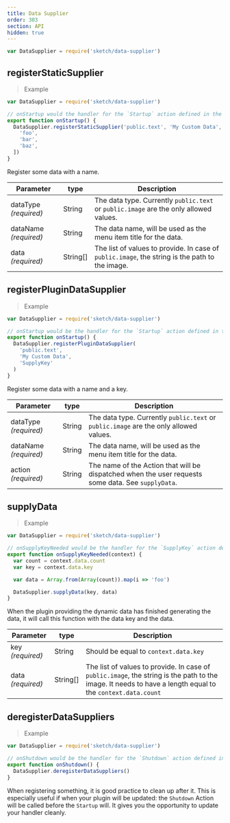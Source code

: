 ```yaml
---
title: Data Supplier
order: 303
section: API
hidden: true
---
```


```js
var DataSupplier = require('sketch/data-supplier')
```

## registerStaticSupplier

> Example

```js
var DataSupplier = require('sketch/data-supplier')

// onStartup would the handler for the `Startup` action defined in the manifest.json
export function onStartup() {
  DataSupplier.registerStaticSupplier('public.text', 'My Custom Data', [
    'foo',
    'bar',
    'baz',
  ])
}
```

Register some data with a name.

| Parameter             | type     | Description                                                                                    |
| --------------------- | -------- | ---------------------------------------------------------------------------------------------- |
| dataType _(required)_ | String   | The data type. Currently `public.text` or `public.image` are the only allowed values.          |
| dataName _(required)_ | String   | The data name, will be used as the menu item title for the data.                               |
| data _(required)_     | String[] | The list of values to provide. In case of `public.image`, the string is the path to the image. |

## registerPluginDataSupplier

> Example

```js
var DataSupplier = require('sketch/data-supplier')

// onStartup would be the handler for the `Startup` action defined in the manifest.json
export function onStartup() {
  DataSupplier.registerPluginDataSupplier(
    'public.text',
    'My Custom Data',
    'SupplyKey'
  )
}
```

Register some data with a name and a key.

| Parameter             | type   | Description                                                                                        |
| --------------------- | ------ | -------------------------------------------------------------------------------------------------- |
| dataType _(required)_ | String | The data type. Currently `public.text` or `public.image` are the only allowed values.              |
| dataName _(required)_ | String | The data name, will be used as the menu item title for the data.                                   |
| action _(required)_   | String | The name of the Action that will be dispatched when the user requests some data. See `supplyData`. |

## supplyData

> Example

```js
var DataSupplier = require('sketch/data-supplier')

// onSupplyKeyNeeded would be the handler for the `SupplyKey` action defined in the manifest.json
export function onSupplyKeyNeeded(context) {
  var count = context.data.count
  var key = context.data.key

  var data = Array.from(Array(count)).map(i => 'foo')

  DataSupplier.supplyData(key, data)
}
```

When the plugin providing the dynamic data has finished generating the data, it will call this function with the data key and the data.

| Parameter         | type     | Description                                                                                                                                                |
| ----------------- | -------- | ---------------------------------------------------------------------------------------------------------------------------------------------------------- |
| key _(required)_  | String   | Should be equal to `context.data.key`                                                                                                                      |
| data _(required)_ | String[] | The list of values to provide. In case of `public.image`, the string is the path to the image. It needs to have a length equal to the `context.data.count` |

## deregisterDataSuppliers

> Example

```js
var DataSupplier = require('sketch/data-supplier')

// onShutdown would be the handler for the `Shutdown` action defined in the manifest.json
export function onShutdown() {
  DataSupplier.deregisterDataSuppliers()
}
```

When registering something, it is good practice to clean up after it. This is especially useful if when your plugin will be updated: the `Shutdown` Action will be called before the `Startup` will. It gives you the opportunity to update your handler cleanly.
